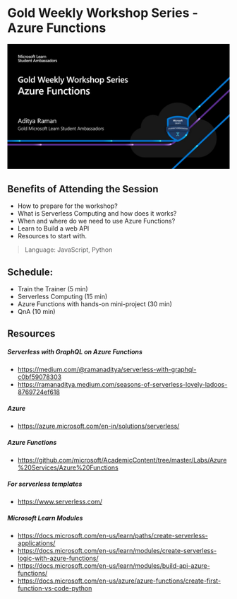 # Gold Weekly Workshop Series - Azure Functions
![Intro](./images/intro.jpg)

## Benefits of Attending the Session

- How to prepare for the workshop?
- What is Serverless Computing and how does it works?
- When and where do we need to use Azure Functions?
- Learn to Build a web API
- Resources to start with.

> Language: JavaScript, Python

## Schedule:
- Train the Trainer (5 min)
- Serverless Computing (15 min)
- Azure Functions with hands-on mini-project (30 min)
- QnA (10 min)

## Resources
##### Serverless with GraphQL on Azure Functions
- https://medium.com/@ramanaditya/serverless-with-graphql-c0bf59078303 
- https://ramanaditya.medium.com/seasons-of-serverless-lovely-ladoos-8769724ef618
##### Azure
- https://azure.microsoft.com/en-in/solutions/serverless/ 
##### Azure Functions
- https://github.com/microsoft/AcademicContent/tree/master/Labs/Azure%20Services/Azure%20Functions 
##### For serverless templates
- https://www.serverless.com/
##### Microsoft Learn Modules
- https://docs.microsoft.com/en-us/learn/paths/create-serverless-applications/
- https://docs.microsoft.com/en-us/learn/modules/create-serverless-logic-with-azure-functions/
- https://docs.microsoft.com/en-us/learn/modules/build-api-azure-functions/
- https://docs.microsoft.com/en-us/azure/azure-functions/create-first-function-vs-code-python
